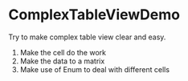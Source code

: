 # ComplexTableViewDemo
Try to make complex table view clear and easy.
1. Make the cell do the work
2. Make the data to a matrix
3. Make use of Enum to deal with different cells
